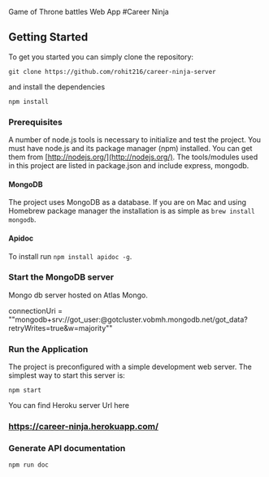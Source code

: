 Game of Throne battles Web App  #Career Ninja

## Getting Started
To get you started you can simply clone the repository:

```
git clone https://github.com/rohit216/career-ninja-server
```
and install the dependencies
```
npm install
```

### Prerequisites
A number of node.js tools is necessary to initialize and test the project. You must have node.js and its package manager (npm) installed. You can get them from  [http://nodejs.org/](http://nodejs.org/). The tools/modules used in this project are listed in package.json and include express, mongodb.

#### MongoDB
The project uses MongoDB as a database. If you are on Mac and using Homebrew package manager the installation is as simple as `brew install mongodb`.

#### Apidoc
To install run `npm install apidoc -g`.

### Start the MongoDB server
Mongo db server hosted on Atlas Mongo.

connectionUri = ""mongodb+srv://got_user:<password>@gotcluster.vobmh.mongodb.net/got_data?retryWrites=true&w=majority""

### Run the Application

The project is preconfigured with a simple development web server. The simplest way to start this server is:

    npm start

You can find Heroku server Url here 

### https://career-ninja.herokuapp.com/

### Generate API documentation

    npm run doc




